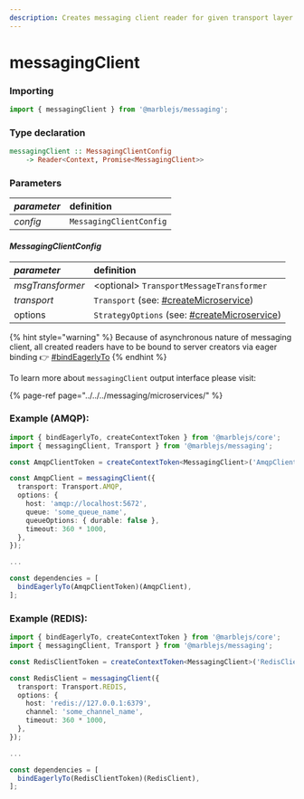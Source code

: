 ```yaml
---
description: Creates messaging client reader for given transport layer
---
```


# messagingClient

### **Importing** <a id="importing"></a>

```typescript
import { messagingClient } from '@marblejs/messaging';
```

### **Type declaration**

```haskell
messagingClient :: MessagingClientConfig
    -> Reader<Context, Promise<MessagingClient>>
```

### **Parameters**

| _parameter_ | definition |
| :--- | :--- |
| _config_ | `MessagingClientConfig` |

#### _**MessagingClientConfig**_

| _**parameter**_ | definition |
| :--- | :--- |
| _msgTransformer_ | &lt;optional&gt; `TransportMessageTransformer` |
| _transport_ | `Transport` \(see: [\#createMicroservice](createmicroservice.md#createmicroserviceconfig)\) |
| options | `StrategyOptions` \(see: [\#createMicroservice](createmicroservice.md#createmicroserviceconfig)\) |

{% hint style="warning" %}
Because of asynchronous nature of messaging client, all created readers have to be bound to server creators via eager binding 👉 [\#bindEagerlyTo](../core/bindeagerlyto.md)
{% endhint %}

To learn more about `messagingClient` output interface please visit:

{% page-ref page="../../../messaging/microservices/" %}

### Example \(AMQP\):

```typescript
import { bindEagerlyTo, createContextToken } from '@marblejs/core';
import { messagingClient, Transport } from '@marblejs/messaging';

const AmqpClientToken = createContextToken<MessagingClient>('AmqpClient');

const AmqpClient = messagingClient({
  transport: Transport.AMQP,
  options: {
    host: 'amqp://localhost:5672',
    queue: 'some_queue_name',
    queueOptions: { durable: false },
    timeout: 360 * 1000,
  },
});

...

const dependencies = [
  bindEagerlyTo(AmqpClientToken)(AmqpClient),
];

```

### Example \(REDIS\):

```typescript
import { bindEagerlyTo, createContextToken } from '@marblejs/core';
import { messagingClient, Transport } from '@marblejs/messaging';

const RedisClientToken = createContextToken<MessagingClient>('RedisClient');

const RedisClient = messagingClient({
  transport: Transport.REDIS,
  options: {
    host: 'redis://127.0.0.1:6379',
    channel: 'some_channel_name',
    timeout: 360 * 1000,
  },
});

...

const dependencies = [
  bindEagerlyTo(RedisClientToken)(RedisClient),
];

```

